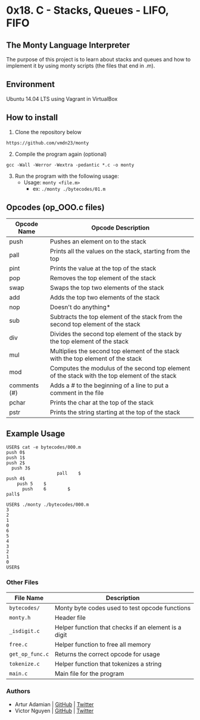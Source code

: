 # 0x18. C - Stacks, Queues - LIFO, FIFO

## The Monty Language Interpreter
The purpose of this project is to learn about stacks and queues and how to implement it by using monty scripts (the files that end in .m).


## Environment
Ubuntu 14.04 LTS using Vagrant in VirtualBox


## How to install
1. Clone the repository below

`https://github.com/vmdn23/monty`

2. Compile the program again (optional)

`gcc -Wall -Werror -Wextra -pedantic *.c -o monty`

3. Run the program with the following usage:
   - Usage: `monty <file.m>`
      - ex: `./monty ./bytecodes/01.m`


## Opcodes (op_OOO.c files)
|  Opcode Name  | Opcode Description |
|-------------- |------------------- |
| push          | Pushes an element on to the stack |
| pall          | Prints all the values on the stack, starting from the top |
| pint          | Prints the value at the top of the stack |
| pop           | Removes the top element of the stack |
| swap          | Swaps the top two elements of the stack |
| add           | Adds the top two elements of the stack |
| nop           | Doesn't do anything* |
| sub           | Subtracts the top element of the stack from the second top element of the stack |
| div           | Divides the second top element of the stack by the top element of the stack |
| mul           | Multiplies the second top element of the stack with the top element of the stack |
| mod           | Computes the modulus of the second top element of the stack with the top element of the stack |
| comments (#)  | Adds a # to the beginning of a line to put a comment in the file |
| pchar         | Prints the char at the top of the stack |
| pstr          | Prints the string starting at the top of the stack |


## Example Usage
```
USER$ cat -e bytecodes/000.m
push 0$
push 1$
push 2$
  push 3$
                   pall    $
push 4$
    push 5    $
      push    6        $
pall$

USER$ ./monty ./bytecodes/000.m
3
2
1
0
6
5
4
3
2
1
0
USER$
```


### Other Files
File Name | Description
--- | ---
`bytecodes/` | Monty byte codes used to test opcode functions
`monty.h` | Header file
`_isdigit.c` | Helper function that checks if an element is a digit
`free.c` | Helper function to free all memory
`get_op_func.c` | Returns the correct opcode for usage
`tokenize.c` | Helper function that tokenizes a string
`main.c` | Main file for the program


### Authors
* Artur Adamian | [GitHub](https://github.com/arturadamian) | [Twitter](https://twitter.com/arturadamian)
* Victor Nguyen | [GitHub](https://github.com/vmdn23) | [Twitter](https://twitter.com/victormdnguyen)
